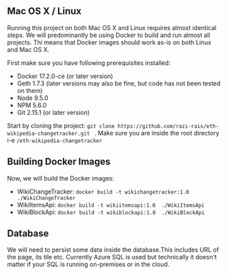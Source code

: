## Mac OS X / Linux 

Running this project on both Mac OS X and Linux requires almost identical steps. We will predominantly be using Docker to build and run almost all projects. Thi means that Docker images should work as-is on both Linux and Mac OS X.

First make sure you have following prerequisites installed:

* Docker 17.2.0-ce (or later version)
* Geth 1.7.3 (later versions may also be fine, but code has not been tested on them)
* Node 9.5.0 
* NPM 5.6.0  
* Git 2.15.1 (or later version)

Start by cloning the project: ```git clone https://github.com/razi-rais/eth-wikipedia-changetracker.git ``` . Make sure you are inside the root directory i-e ```/eth-wikipedia-changetracker```

## Building Docker Images
Now, we will build the Docker images:
 
* WikiChangeTracker: ``` docker build -t wikichangetracker:1.0  ./WikiChangeTracker ```
* WikiItemsApi:  ``` docker build -t wikiitemsapi:1.0  ./WikiItemsApi ```
* WikiBlockApi: ``` docker build -t wikiblockapi:1.0  ./WikiBlockApi ```

## Database
We will need to persist some data inside the database.This includes URL of the page, its tile etc. Currently Azure SQL is used but technically it doesn't matter if your SQL is running on-premises or in the cloud.
